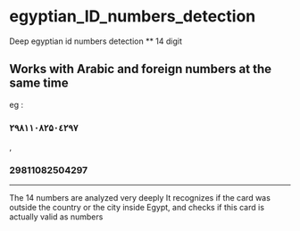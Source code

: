 # egyptian_ID_numbers_detection
Deep egyptian id numbers detection ** 14 digit

## Works with Arabic and foreign numbers at the same time 
eg :

### ۲۹۸۱۱۰۸۲۵۰٤۲۹۷
,
### 29811082504297
----------------

The 14 numbers are analyzed very deeply
It recognizes if the card was outside the country or the city inside Egypt, and checks if this card is actually valid as numbers


